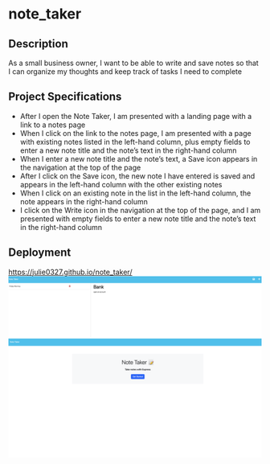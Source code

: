 # note_taker
## Description
As a small business owner, I want to be able to write and save notes so that I can organize my thoughts and keep track of tasks I need to complete
## Project Specifications
* After I open the Note Taker, I am presented with a landing page with a link to a notes page
* When I click on the link to the notes page, I am presented with a page with existing notes listed in the left-hand column, plus empty fields to enter a new note title and the note’s text in the right-hand column
* When I enter a new note title and the note’s text, a Save icon appears in the navigation at the top of the page
* After I click on the Save icon, the new note I have entered is saved and appears in the left-hand column with the other existing notes
* When I click on an existing note in the list in the left-hand column, the note appears in the right-hand column
* I click on the Write icon in the navigation at the top of the page, and I am presented with empty fields to enter a new note title and the note’s text in the right-hand column
## Deployment
https://julie0327.github.io/note_taker/
![](https://github.com/julie0327/noteTaker/blob/main/img1.png)
![](https://github.com/julie0327/noteTaker/blob/main/img2.png)
